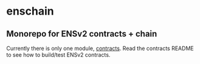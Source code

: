 # enschain

## Monorepo for ENSv2 contracts + chain

Currently there is only one module, [contracts](/contracts). Read the contracts README to see how to build/test ENSv2 contracts.
